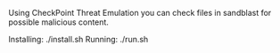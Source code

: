 Using CheckPoint Threat Emulation you can check files in sandblast for possible malicious content.

Installing:
./install.sh
Running:
./run.sh
